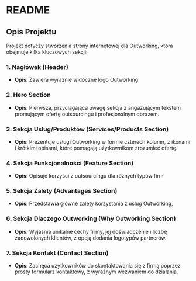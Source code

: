 # README

## Opis Projektu

Projekt dotyczy stworzenia strony internetowej dla Outworking, która obejmuje kilka kluczowych sekcji:

### 1. Nagłówek (Header)

- **Opis**: Zawiera wyraźnie widoczne logo Outworking

### 2. Hero Section

- **Opis**: Pierwsza, przyciągająca uwagę sekcja z angażującym tekstem promującym ofertę outsourcingu i profesjonalnym obrazem.

### 3. Sekcja Usług/Produktów (Services/Products Section)

- **Opis**: Prezentuje usługi Outworking w formie czterech kolumn, z ikonami i krótkimi opisami, które pomagają użytkownikom zrozumieć ofertę.

### 4. Sekcja Funkcjonalności (Feature Section)

- **Opis**: Opisuje korzyści z outsourcingu dla różnych typów firm

### 5. Sekcja Zalety (Advantages Section)

- **Opis**: Przedstawia główne zalety korzystania z usług Outworking,

### 6. Sekcja Dlaczego Outworking (Why Outworking Section)

- **Opis**: Wyjaśnia unikalne cechy firmy, jej doświadczenie i liczbę zadowolonych klientów, z opcją dodania logotypów partnerów.

### 7. Sekcja Kontakt (Contact Section)

- **Opis**: Zachęca użytkowników do skontaktowania się z firmą poprzez prosty formularz kontaktowy, z wyraźnym wezwaniem do działania.
